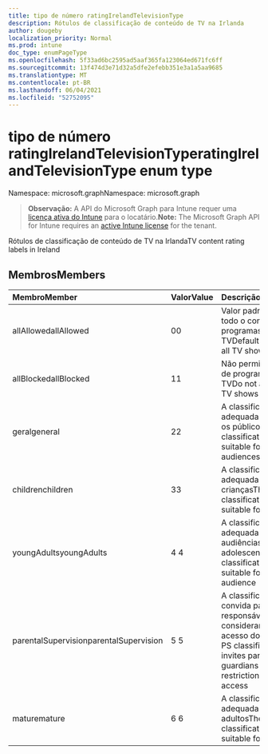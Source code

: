 ```yaml
---
title: tipo de número ratingIrelandTelevisionType
description: Rótulos de classificação de conteúdo de TV na Irlanda
author: dougeby
localization_priority: Normal
ms.prod: intune
doc_type: enumPageType
ms.openlocfilehash: 5f33ad6bc2595ad5aaf365fa123064ed671fc6ff
ms.sourcegitcommit: 13f474d3e71d32a5dfe2efebb351e3a1a5aa9685
ms.translationtype: MT
ms.contentlocale: pt-BR
ms.lasthandoff: 06/04/2021
ms.locfileid: "52752095"
---
```

# <a name="ratingirelandtelevisiontype-enum-type"></a><span data-ttu-id="01afa-103">tipo de número ratingIrelandTelevisionType</span><span class="sxs-lookup"><span data-stu-id="01afa-103">ratingIrelandTelevisionType enum type</span></span>

<span data-ttu-id="01afa-104">Namespace: microsoft.graph</span><span class="sxs-lookup"><span data-stu-id="01afa-104">Namespace: microsoft.graph</span></span>

> <span data-ttu-id="01afa-105">**Observação:** A API do Microsoft Graph para Intune requer uma [licença ativa do Intune](https://go.microsoft.com/fwlink/?linkid=839381) para o locatário.</span><span class="sxs-lookup"><span data-stu-id="01afa-105">**Note:** The Microsoft Graph API for Intune requires an [active Intune license](https://go.microsoft.com/fwlink/?linkid=839381) for the tenant.</span></span>

<span data-ttu-id="01afa-106">Rótulos de classificação de conteúdo de TV na Irlanda</span><span class="sxs-lookup"><span data-stu-id="01afa-106">TV content rating labels in Ireland</span></span>

## <a name="members"></a><span data-ttu-id="01afa-107">Membros</span><span class="sxs-lookup"><span data-stu-id="01afa-107">Members</span></span>
|<span data-ttu-id="01afa-108">Membro</span><span class="sxs-lookup"><span data-stu-id="01afa-108">Member</span></span>|<span data-ttu-id="01afa-109">Valor</span><span class="sxs-lookup"><span data-stu-id="01afa-109">Value</span></span>|<span data-ttu-id="01afa-110">Descrição</span><span class="sxs-lookup"><span data-stu-id="01afa-110">Description</span></span>|
|:---|:---|:---|
|<span data-ttu-id="01afa-111">allAllowed</span><span class="sxs-lookup"><span data-stu-id="01afa-111">allAllowed</span></span>|<span data-ttu-id="01afa-112">0</span><span class="sxs-lookup"><span data-stu-id="01afa-112">0</span></span>|<span data-ttu-id="01afa-113">Valor padrão, permitir todo o conteúdo de programas de TV</span><span class="sxs-lookup"><span data-stu-id="01afa-113">Default value, allow all TV shows content</span></span>|
|<span data-ttu-id="01afa-114">allBlocked</span><span class="sxs-lookup"><span data-stu-id="01afa-114">allBlocked</span></span>|<span data-ttu-id="01afa-115">1</span><span class="sxs-lookup"><span data-stu-id="01afa-115">1</span></span>|<span data-ttu-id="01afa-116">Não permitir conteúdo de programas de TV</span><span class="sxs-lookup"><span data-stu-id="01afa-116">Do not allow any TV shows content</span></span>|
|<span data-ttu-id="01afa-117">geral</span><span class="sxs-lookup"><span data-stu-id="01afa-117">general</span></span>|<span data-ttu-id="01afa-118">2</span><span class="sxs-lookup"><span data-stu-id="01afa-118">2</span></span>|<span data-ttu-id="01afa-119">A classificação ga é adequada para todos os públicos</span><span class="sxs-lookup"><span data-stu-id="01afa-119">The GA classification is suitable for all audiences</span></span>|
|<span data-ttu-id="01afa-120">children</span><span class="sxs-lookup"><span data-stu-id="01afa-120">children</span></span>|<span data-ttu-id="01afa-121">3</span><span class="sxs-lookup"><span data-stu-id="01afa-121">3</span></span>|<span data-ttu-id="01afa-122">A classificação ch é adequada para crianças</span><span class="sxs-lookup"><span data-stu-id="01afa-122">The CH classification is suitable for children</span></span>|
|<span data-ttu-id="01afa-123">youngAdults</span><span class="sxs-lookup"><span data-stu-id="01afa-123">youngAdults</span></span>|<span data-ttu-id="01afa-124">4 </span><span class="sxs-lookup"><span data-stu-id="01afa-124">4</span></span>|<span data-ttu-id="01afa-125">A classificação ya é adequada para audiências adolescentes</span><span class="sxs-lookup"><span data-stu-id="01afa-125">The YA classification is suitable for teenage audience</span></span>|
|<span data-ttu-id="01afa-126">parentalSupervision</span><span class="sxs-lookup"><span data-stu-id="01afa-126">parentalSupervision</span></span>|<span data-ttu-id="01afa-127">5 </span><span class="sxs-lookup"><span data-stu-id="01afa-127">5</span></span>|<span data-ttu-id="01afa-128">A classificação PS convida pais e responsáveis a considerar restringir o acesso dos filhos</span><span class="sxs-lookup"><span data-stu-id="01afa-128">The PS classification invites parents and guardians to consider restriction children’s access</span></span>|
|<span data-ttu-id="01afa-129">mature</span><span class="sxs-lookup"><span data-stu-id="01afa-129">mature</span></span>|<span data-ttu-id="01afa-130">6 </span><span class="sxs-lookup"><span data-stu-id="01afa-130">6</span></span>|<span data-ttu-id="01afa-131">A classificação ma é adequada para os adultos</span><span class="sxs-lookup"><span data-stu-id="01afa-131">The MA classification is suitable for adults</span></span>|




